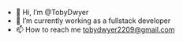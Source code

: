 - 👋 Hi, I’m @TobyDwyer
- 🌱 I’m currently working as a fullstack developer
- 📫 How to reach me tobydwyer2209@gmail.com

<!---
TobyDwyer/TobyDwyer is a ✨ special ✨ repository because its `README.md` (this file) appears on your GitHub profile.
You can click the Preview link to take a look at your changes.
--->
